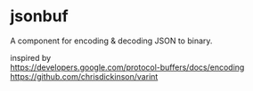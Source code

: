 jsonbuf
======

A component for encoding & decoding JSON to binary.

inspired by   
https://developers.google.com/protocol-buffers/docs/encoding  
https://github.com/chrisdickinson/varint  

